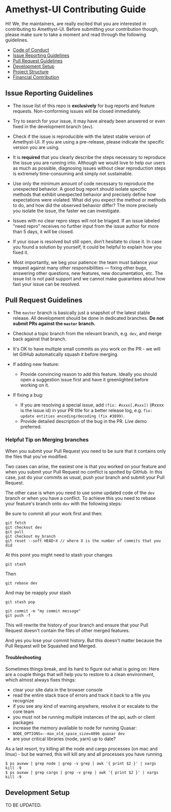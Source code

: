 # Amethyst-UI Contributing Guide

Hi! We, the maintainers, are really excited that you are interested in contributing to Amethyst-UI. Before submitting your contribution though, please make sure to take a moment and read through the following guidelines.

- [Code of Conduct](CODE_OF_CONDUCT.md)
- [Issue Reporting Guidelines](#issue-reporting-guidelines)
- [Pull Request Guidelines](#pull-request-guidelines)
- [Development Setup](#development-setup)
- [Project Structure](#project-structure)
- [Financial Contribution](#financial-contribution)

## Issue Reporting Guidelines

- The issue list of this repo is **exclusively** for bug reports and feature requests. Non-conforming issues will be closed immediately.

- Try to search for your issue, it may have already been answered or even fixed in the development branch (`dev`).

- Check if the issue is reproducible with the latest stable version of Amethyst-UI. If you are using a pre-release, please indicate the specific version you are using.

- It is **required** that you clearly describe the steps necessary to reproduce the issue you are running into. Although we would love to help our users as much as possible, diagnosing issues without clear reproduction steps is extremely time-consuming and simply not sustainable.

- Use only the minimum amount of code necessary to reproduce the unexpected behavior. A good bug report should isolate specific methods that exhibit unexpected behavior and precisely define how expectations were violated. What did you expect the method or methods to do, and how did the observed behavior differ? The more precisely you isolate the issue, the faster we can investigate.

- Issues with no clear repro steps will not be triaged. If an issue labeled "need repro" receives no further input from the issue author for more than 5 days, it will be closed.

- If your issue is resolved but still open, don’t hesitate to close it. In case you found a solution by yourself, it could be helpful to explain how you fixed it.

- Most importantly, we beg your patience: the team must balance your request against many other responsibilities — fixing other bugs, answering other questions, new features, new documentation, etc. The issue list is not paid support and we cannot make guarantees about how fast your issue can be resolved.

## Pull Request Guidelines

- The `master` branch is basically just a snapshot of the latest stable release. All development should be done in dedicated branches. **Do not submit PRs against the `master` branch.**

- Checkout a topic branch from the relevant branch, e.g. `dev`, and merge back against that branch.

- It's OK to have multiple small commits as you work on the PR - we will let GitHub automatically squash it before merging.

- If adding new feature:
  - Provide convincing reason to add this feature. Ideally you should open a suggestion issue first and have it greenlighted before working on it.

- If fixing a bug:
  - If you are resolving a special issue, add `(fix: #xxxx[,#xxx])` (#xxxx is the issue id) in your PR title for a better release log, e.g. `fix: update entities encoding/decoding (fix #3899)`.
  - Provide detailed description of the bug in the PR. Live demo preferred.

### Helpful Tip on Merging branches

When you submit your Pull Request you need to be sure that it contains only the files that you've modified.

Two cases can arise, the easiest one is that you worked on your feature and when you submit your Pull Request no conflict is spotted by GitHub. In this case, just do your commits as usual, push your branch and submit your Pull Request.

The other case is when you need to use some updated code of the `dev` branch or when you have a conflict. To achieve this you need to rebase your feature's branch onto `dev` with the following steps:

Be sure to commit all your work first and then:
```
git fetch
git checkout dev
git pull
git checkout my_branch
git reset --soft HEAD~X // where X is the number of commits that you did
```
At this point you might need to stash your changes
```
git stash
```
Then
```
git rebase dev
```
And may be reapply your stash
```
git stash pop
```
```
git commit -m "my commit message"
git push -f
```
This will rewrite the history of your branch and ensure that your Pull Request doesn't contain the files of other merged features.

And yes you lose your commit history. But this doesn't matter because the Pull Request will be Squashed and Merged.

#### Troubleshooting
Sometimes things break, and its hard to figure out what is going on: Here are a couple things that will help you to restore to a clean environment, which almost always fixes things:

- clear your site data in the browser console
- read the entire stack trace of errors and track it back to a file you recognize
- if you see any kind of warning anywhere, resolve it or escalate to the core team
- you must not be running multiple instances of the api, auth or client packages
- increase the memory available to node for running Quasar: 
  `NODE_OPTIONS=--max_old_space_size=4096 quasar dev`
- are your critical libraries (node, yarn) up to date?

As a last resort, try killing all the node and cargo processes (on mac and linux) - but be warned, this will kill any and all processes you have running.

```
$ ps auxww | grep node | grep -v grep | awk '{ print $2 }' | xargs kill -9
$ ps auxww | grep cargo | grep -v grep | awk '{ print $2 }' | xargs kill -9
```

## Development Setup
TO BE UPDATED. 

